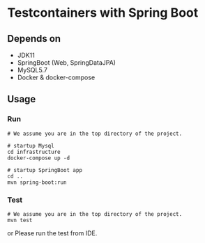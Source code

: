 # Testcontainers with Spring Boot

## Depends on
* JDK11
* SpringBoot (Web, SpringDataJPA)
* MySQL5.7
* Docker & docker-compose

## Usage
### Run

```shell
# We assume you are in the top directory of the project.

# startup Mysql
cd infrastructure
docker-compose up -d

# startup SpringBoot app
cd ..
mvn spring-boot:run
```

### Test

```shell
# We assume you are in the top directory of the project.
mvn test
```

or 
Please run the test from IDE.